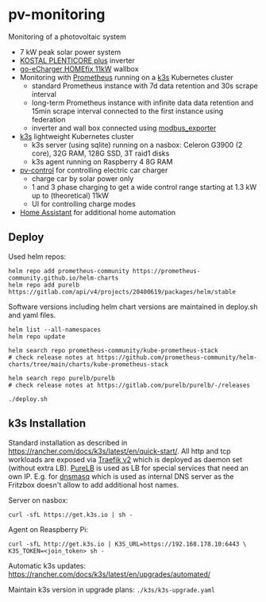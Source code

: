 # pv-monitoring
Monitoring of a photovoltaic system

- 7 kW peak solar power system
- [KOSTAL PLENTICORE plus](https://www.kostal-solar-electric.com/en-gb/products/hybrid-inverter/plenticore-plus) inverter
- [go-eCharger HOMEfix 11kW](https://go-e.co/products/go-echarger-home/?lang=en) wallbox
- Monitoring with [Prometheus](https://prometheus.io) running on a [k3s](https://k3s.io) Kubernetes cluster
  - standard Prometheus instance with 7d data retention and 30s scrape interval
  - long-term Prometheus instance with infinite data data retention and 15min scrape interval connected to the first instance using federation
  - inverter and wall box connected using [modbus_exporter](https://github.com/RichiH/modbus_exporter)
- [k3s](https://k3s.io) lightweight Kubernetes cluster
  - k3s server (using sqlite) running on a nasbox: Celeron G3900 (2 core), 32G RAM, 128G SSD, 3T raid1 disks
  - k3s agent running on Raspberry 4 8G RAM
- [pv-control](https://github.com/stephanme/pv-control) for controlling electric car charger
  - charge car by solar power only
  - 1 and 3 phase charging to get a wide control range starting at 1.3 kW up to (theoretical) 11kW
  - UI for controlling charge modes
- [Home Assistant](https://www.home-assistant.io/) for additional home automation

## Deploy

Used helm repos:
```
helm repo add prometheus-community https://prometheus-community.github.io/helm-charts
helm repo add purelb https://gitlab.com/api/v4/projects/20400619/packages/helm/stable
```

Software versions including helm chart versions are maintained in deploy.sh and yaml files.

```
helm list --all-namespaces
helm repo update

helm search repo prometheus-community/kube-prometheus-stack
# check release notes at https://github.com/prometheus-community/helm-charts/tree/main/charts/kube-prometheus-stack

helm search repo purelb/purelb
# check release notes at https://gitlab.com/purelb/purelb/-/releases

./deploy.sh
```

## k3s Installation

Standard installation as described in https://rancher.com/docs/k3s/latest/en/quick-start/.
All http and tcp workloads are exposed via [Traefik v2](https://traefik.io/) which is deployed as daemon set (without extra LB).
[PureLB](https://purelb.gitlab.io/docs/) is used as LB for special services that need an own IP. E.g. for [dnsmasq](https://thekelleys.org.uk/dnsmasq/doc.html) which is used as internal DNS server as the Fritzbox doesn't allow to add additional host names.

Server on nasbox:
```
curl -sfL https://get.k3s.io | sh -
```

Agent on Reaspberry Pi:
```
curl -sfL http://get.k3s.io | K3S_URL=https://192.168.178.10:6443 \
K3S_TOKEN=<join_token> sh -
```

Automatic k3s updates: https://rancher.com/docs/k3s/latest/en/upgrades/automated/

Maintain k3s version in upgrade plans: `./k3s/k3s-upgrade.yaml`